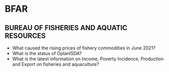 # BFAR 

## BUREAU OF FISHERIES AND AQUATIC RESOURCES

- What caused the rising prices of fishery commodities in June 2021?
- What is the status of OplanISDA?
- What is the latest information on Income, Poverty Incidence, Production and Export on fisheries and aquaculture?
